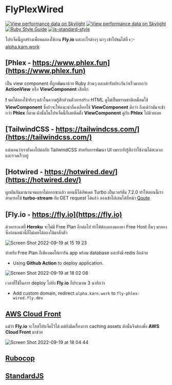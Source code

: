 # FlyPlexWired
[![View performance data on Skylight](https://badges.skylight.io/problem/gV0KDgKZD0KA.svg?token=04VT--MRCQkybdfOrcrX-1f5vXehJyJdRpCwc8fUgnQ)](https://www.skylight.io/app/applications/gV0KDgKZD0KA)
[![View performance data on Skylight](https://badges.skylight.io/status/gV0KDgKZD0KA.svg?token=04VT--MRCQkybdfOrcrX-1f5vXehJyJdRpCwc8fUgnQ)](https://www.skylight.io/app/applications/gV0KDgKZD0KA)
[![Ruby Style Guide](https://img.shields.io/badge/code_style-rubocop-brightgreen.svg)](https://github.com/rubocop/rubocop)
[![js-standard-style](https://img.shields.io/badge/code%20style-standard-brightgreen.svg)](http://standardjs.com)

โปรเจ็คนี้ถูกสร้างเพื่อทดลองใช้งาน **Fly.io** และอะไรต่างๆ นาๆ เข้าไปชมได้ที่ 👉 [alpha.karn.work](https://alpha.karn.work/)

## [Phlex - https://www.phlex.fun](https://www.phlex.fun)

เป็น view component ที่ถูกพัฒนาด้วย Ruby ล้วนๆ และเค้ารับประกันว่าเร็วมากกว่า **ActionView** หรือ **ViewComponent** เสียอีก

❗️ พอได้ลองใช้จริงๆ แล้วในความรู้สึกส่วนตัวการสร้าง HTML ดูไม่เป็นธรรมชาติเหมือนใช้ **ViewComponent** ซึ่งถ้าจะให้แนะนำก็คงเลือกใช้ **ViewComponent** ดีกว่า ถึงแม้ว่ามันจะช้ากว่า **Phlex** ก็ตาม ดังนั้นในโปรเจ็คนี้ก็เลยติดตั้ง **ViewComponent** คู่กับ **Phlex** ไปด้วยเลย

## [TailwindCSS - https://tailwindcss.com/](https://tailwindcss.com/)

แน่นอนว่าเรายังคงไปต่อกับ TailwindCSS สำหรับการพัฒนา UI เพราะยังรู้สึกว่าใช้งานได้สะดวก และรวดเร็วอยู่

## [Hotwired - https://hotwired.dev/](https://hotwired.dev/)

ผูกผันกันมานานจนแยกไม่ออกซะแล้ว ตอนนี้ได้อัพเดต Turbo เป็นเวอร์ชัน 7.2.0 ทำให้ตอนนี้เราสามารถใช้ **turbo-stream** กับ GET request ได้แล้ว ลองเข้าไปเล่นได้ที่หน้า [Qoute](https://alpha.karn.work/qoute)

## [Fly.io - https://fly.io](https://fly.io)

ด้วยกระแสที่ **Heroku** จะไม่มี Free Plan อีกต่อไป ทำให้ต้องลองมองหา Free Host อื่นๆ มาลอง ซึ่งก่อนหน้านี้ก็ไม่เคยได้ลองใช้มาสักตัว

![Screen Shot 2022-09-19 at 15 19 23](https://user-images.githubusercontent.com/1924433/190976827-8bcde208-e684-4109-b94d-6dec0c99284d.png)

สำหรับ Free Plan ก็เพียงพอให้เรารัน app พร้อม database และยังมี redis อีกด้วย

  - Using **Github Action** to deploy application.
  
  ![Screen Shot 2022-09-19 at 18 02 08](https://user-images.githubusercontent.com/1924433/191003708-ad904462-ce33-4260-ad34-b41e367519a5.png)

  เวลาที่ใช้ในการ deploy ไปยัง **Fly.io** ก็ประมาณ 3 นาทีกว่า

  - Add custom domain, redirect `alpha.karn.work` to `fly-phlex-wired.fly.dev`

## [AWS Cloud Front](https://docs.aws.amazon.com/AmazonCloudFront/latest/DeveloperGuide/Introduction.html)

แม้ว่า **Fly.io** จะโฮสโปรเจ็คไว้ได้ แต่ยังติดเรื่องการ caching assets ดังนั้นจึงต้องพึ่ง **AWS Cloud Front** มาช่วย

![Screen Shot 2022-09-19 at 18 04 44](https://user-images.githubusercontent.com/1924433/191004212-ba257a6e-4fd3-465d-a5d5-73b8898f4cc5.png)

## [Rubocop](https://rubocop.org/)

## [StandardJS](https://standardjs.com/)
